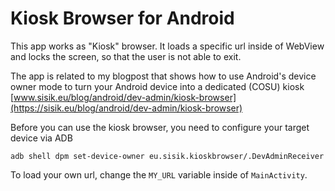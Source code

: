 # Kiosk Browser for Android
This app works as "Kiosk" browser. It loads a specific url inside of WebView and locks the screen, so that the user is not able to exit.

The app is related to my blogpost that shows how to use Android's device owner mode to turn your Android device into a dedicated (COSU) kiosk
[www.sisik.eu/blog/android/dev-admin/kiosk-browser](https://sisik.eu/blog/android/dev-admin/kiosk-browser)

Before you can use the kiosk browser, you need to configure your target device via ADB
```
adb shell dpm set-device-owner eu.sisik.kioskbrowser/.DevAdminReceiver
```

To load your own url, change the `MY_URL` variable inside of `MainActivity`.